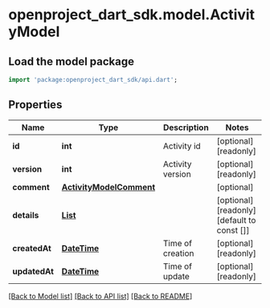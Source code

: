 # openproject_dart_sdk.model.ActivityModel

## Load the model package
```dart
import 'package:openproject_dart_sdk/api.dart';
```

## Properties
Name | Type | Description | Notes
------------ | ------------- | ------------- | -------------
**id** | **int** | Activity id | [optional] [readonly] 
**version** | **int** | Activity version | [optional] [readonly] 
**comment** | [**ActivityModelComment**](ActivityModelComment.md) |  | [optional] 
**details** | [**List<Formattable>**](Formattable.md) |  | [optional] [readonly] [default to const []]
**createdAt** | [**DateTime**](DateTime.md) | Time of creation | [optional] [readonly] 
**updatedAt** | [**DateTime**](DateTime.md) | Time of update | [optional] [readonly] 

[[Back to Model list]](../README.md#documentation-for-models) [[Back to API list]](../README.md#documentation-for-api-endpoints) [[Back to README]](../README.md)



